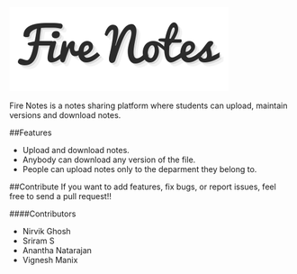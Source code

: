 ![alt text](./app/static/images/logo.png "Fire Notes")

Fire Notes is a notes sharing platform where students can upload, maintain versions and download notes.

##Features
* Upload and download notes.
* Anybody can download any version of the file.
* People can upload notes only to the deparment they belong to.

##Contribute
If you want to add features, fix bugs, or report issues, feel free to send a pull request!!

####Contributors
* Nirvik Ghosh
* Sriram S
* Anantha Natarajan
* Vignesh Manix

